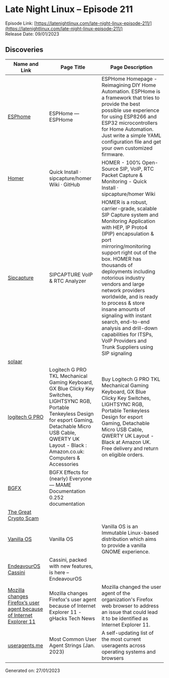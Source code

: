 # Late Night Linux – Episode 211
Episode Link: [https://latenightlinux.com/late-night-linux-episode-211/](https://latenightlinux.com/late-night-linux-episode-211/)  
Release Date: 09/01/2023
## Discoveries

| Name and Link | Page Title | Page Description |
| ----- | ----- | ----- |
| [ESPhome](https://esphome.io/) | ESPHome — ESPHome | ESPHome Homepage - Reimagining DIY Home Automation. ESPHome is a framework that tries to provide the best possible use experience for using ESP8266 and ESP32 microcontrollers for Home Automation. Just write a simple YAML configuration file and get your own customized firmware. |
| [Homer](https://github.com/sipcapture/homer/wiki/Quick-Install) | Quick Install · sipcapture/homer Wiki · GitHub | HOMER - 100% Open-Source SIP, VoIP, RTC Packet Capture & Monitoring - Quick Install · sipcapture/homer Wiki |
| [Sipcapture](https://sipcapture.org/) | SIPCAPTURE VoIP & RTC Analyzer | HOMER is a robust, carrier-grade, scalable SIP Capture system and Monitoring Application with HEP, IP Proto4 (IPIP) encapsulation & port mirroring/monitoring support right out of the box. HOMER has thousands of deployments including notorious industry vendors and large network providers worldwide, and is ready to process & store insane amounts of signaling with instant search, end-to-end analysis and drill-down capabilities for ITSPs, VoIP Providers and Trunk Suppliers using SIP signaling |
| [solaar](https://www.omgubuntu.co.uk/logitech-unifying-receiver-linux-solaar) |  |  |
| [logitech G PRO](https://www.amazon.co.uk/dp/B07W6JP28L/) | Logitech G PRO TKL Mechanical Gaming Keyboard, GX Blue Clicky Key Switches, LIGHTSYNC RGB, Portable Tenkeyless Design for esport Gaming, Detachable Micro USB Cable, QWERTY UK Layout - Black : Amazon.co.uk: Computers & Accessories | Buy Logitech G PRO TKL Mechanical Gaming Keyboard, GX Blue Clicky Key Switches, LIGHTSYNC RGB, Portable Tenkeyless Design for esport Gaming, Detachable Micro USB Cable, QWERTY UK Layout - Black at Amazon UK. Free delivery and return on eligible orders. |
| [BGFX](https://docs.mamedev.org/advanced/bgfx.html) | BGFX Effects for (nearly) Everyone — MAME Documentation 0.252 documentation |  |
| [The Great Crypto Scam](https://www.youtube.com/watch?v=ORdWE_ffirg) |  |  |
| [Vanilla OS](https://vanillaos.org/) | Vanilla OS | Vanilla OS is an Immutable Linux-based distribution which aims to provide a vanilla GNOME experience. |
| [EndeavourOS Cassini](https://endeavouros.com/news/cassini-packed-with-new-features-is-here/) | Cassini, packed with new features, is here – EndeavourOS |  |
| [Mozilla changes Firefox’s user agent because of Internet Explorer 11](https://www.ghacks.net/2023/01/01/mozilla-changes-firefoxs-user-agent-because-of-internet-explorer-11/) | Mozilla changes Firefox's user agent because of Internet Explorer 11 - gHacks Tech News | Mozilla changed the user agent of the organization's Firefox web browser to address an issue that could lead it to be identified as Internet Explorer 11. |
| [useragents.me](https://www.useragents.me/) | Most Common User Agent Strings (Jan. 2023) | A self-updating list of the most current useragents across operating systems and browsers |

Generated on: 27/01/2023